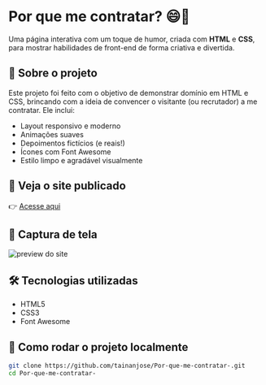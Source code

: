 # Por que me contratar? 😄💼

Uma página interativa com um toque de humor, criada com **HTML** e **CSS**, para mostrar habilidades de front-end de forma criativa e divertida.

## 🌟 Sobre o projeto

Este projeto foi feito com o objetivo de demonstrar domínio em HTML e CSS, brincando com a ideia de convencer o visitante (ou recrutador) a me contratar. Ele inclui:

- Layout responsivo e moderno
- Animações suaves
- Depoimentos fictícios (e reais!)
- Ícones com Font Awesome
- Estilo limpo e agradável visualmente

## 🚀 Veja o site publicado

👉 [Acesse aqui](https://tainanjose.github.io/Por-que-me-contratar-/)

## 📸 Captura de tela

![preview do site](./imagens/preview.png)

## 🛠️ Tecnologias utilizadas

- HTML5
- CSS3
- Font Awesome

## 📁 Como rodar o projeto localmente

```bash
git clone https://github.com/tainanjose/Por-que-me-contratar-.git
cd Por-que-me-contratar-
```
